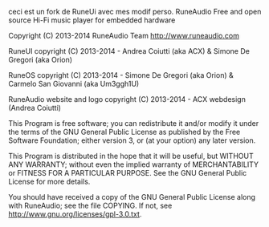 ceci est un fork de RuneUi avec mes modif perso.
RuneAudio
Free and open source Hi-Fi music player for embedded hardware


Copyright (C) 2013-2014 RuneAudio Team
http://www.runeaudio.com

RuneUI
copyright (C) 2013-2014 - Andrea Coiutti (aka ACX) & Simone De Gregori (aka Orion)

RuneOS
copyright (C) 2013-2014 - Simone De Gregori (aka Orion) & Carmelo San Giovanni (aka Um3ggh1U)

RuneAudio website and logo
copyright (C) 2013-2014 - ACX webdesign (Andrea Coiutti)

This Program is free software; you can redistribute it and/or modify
it under the terms of the GNU General Public License as published by
the Free Software Foundation; either version 3, or (at your option)
any later version.

This Program is distributed in the hope that it will be useful,
but WITHOUT ANY WARRANTY; without even the implied warranty of
MERCHANTABILITY or FITNESS FOR A PARTICULAR PURPOSE. See the
GNU General Public License for more details.

You should have received a copy of the GNU General Public License
along with RuneAudio; see the file COPYING.  If not, see
<http://www.gnu.org/licenses/gpl-3.0.txt>.
